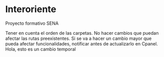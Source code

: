 # Interoriente
Proyecto formativo SENA

Tener en cuenta el orden de las carpetas. No hacer cambios que puedan afectar las rutas preexistentes. Si se va a hacer un cambio mayor que pueda afectar funcionalidades, notificar antes de actualizarlo en Cpanel. 
Hola, esto es un cambio temporal

